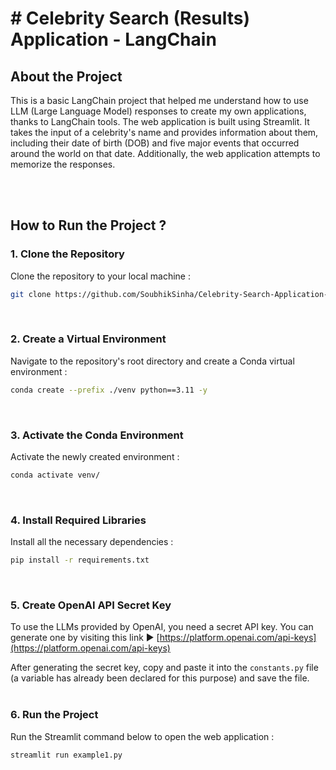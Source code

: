 # # Celebrity Search (Results) Application - LangChain

About the Project
---
This is a basic LangChain project that helped me understand how to use LLM (Large Language Model) responses to create my own applications, thanks to LangChain tools. The web application is built using Streamlit. It takes the input of a celebrity's name and provides information about them, including their date of birth (DOB) and five major events that occurred around the world on that date. Additionally, the web application attempts to memorize the responses.

<br>
<br>

How to Run the Project ?
---
 ### **1. Clone the Repository**
Clone the repository to your local machine :<br>
```bash
git clone https://github.com/SoubhikSinha/Celebrity-Search-Application-LangChain.git
```
<br>

### **2. Create a Virtual Environment**
Navigate to the repository's root directory and create a Conda virtual environment :<br>
```bash
conda create --prefix ./venv python==3.11 -y
```
<br>

### **3. Activate the Conda Environment**
Activate the newly created environment :<br>
```bash
conda activate venv/
```
<br>

### **4. Install Required Libraries**
Install all the necessary dependencies :<br>
```bash
pip install -r requirements.txt
```
<br>

### **5. Create OpenAI API Secret Key**
To use the LLMs provided by OpenAI, you need a secret API key. You can generate one by visiting this link ▶️ [https://platform.openai.com/api-keys](https://platform.openai.com/api-keys)
<br>

After generating the secret key, copy and paste it into the `constants.py` file (a variable has already been declared for this purpose) and save the file.
<br>
<br>

### **6. Run the Project**
Run the Streamlit command below to open the web application :<br>
```bash
streamlit run example1.py
```

